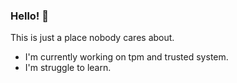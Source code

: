 ### Hello! 👋

This is just a place nobody cares about.

- I'm currently working on tpm and trusted system.
- I'm struggle to learn.
